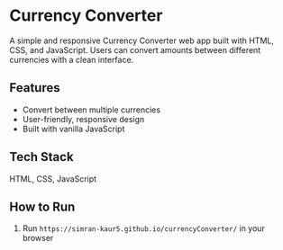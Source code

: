 # Currency Converter

A simple and responsive Currency Converter web app built with HTML, CSS, and JavaScript. Users can convert amounts between different currencies with a clean interface.

## Features
- Convert between multiple currencies
- User-friendly, responsive design
- Built with vanilla JavaScript

## Tech Stack
HTML, CSS, JavaScript

## How to Run
1. Run `https://simran-kaur5.github.io/currencyConverter/` in your browser

